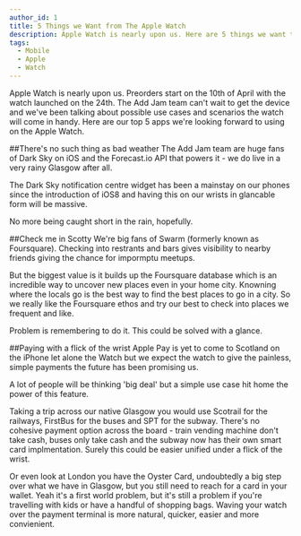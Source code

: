 ```yaml
---
author_id: 1
title: 5 Things we Want from The Apple Watch
description: Apple Watch is nearly upon us. Here are 5 things we want to see on the device.
tags:
  - Mobile
  - Apple
  - Watch
---
```

Apple Watch is nearly upon us. Preorders start on the 10th of April with the watch launched on the 24th. The Add Jam team can't wait to get the device and we've been talking about possible use cases and scenarios the watch will come in handy. Here are our top 5 apps we're looking forward to using on the Apple Watch.

##There's no such thing as bad weather
The Add Jam team are huge fans of Dark Sky on iOS and the Forecast.io API that powers it - we do live in a very rainy Glasgow after all.

The Dark Sky notification centre widget has been a mainstay on our phones since the introduction of iOS8 and having this on our wrists in glancable form will be massive.

No more being caught short in the rain, hopefully.

##Check me in Scotty
We're big fans of Swarm (formerly known as Foursquare). Checking into restrants and bars gives visibility to nearby friends giving the chance for impormptu meetups.

But the biggest value is it builds up the Foursquare database which is an incredible way to uncover new places even in your home city. Knowning where the locals go is the best way to find the best places to go in a city. So we really like the Foursquare ethos and try our best to check into places we frequent and like.

Problem is remembering to do it. This could be solved with a glance.

##Paying with a flick of the wrist
Apple Pay is yet to come to Scotland on the iPhone let alone the Watch but we expect the watch to give the painless, simple payments the future has been promising us.

A lot of people will be thinking 'big deal' but a simple use case hit home the power of this feature.

Taking a trip across our native Glasgow you would use Scotrail for the railways, FirstBus for the buses and SPT for the subway. There's no cohesive payment option across the board - train vending machine don't take cash, buses only take cash and the subway now has their own smart card implmentation. Surely this could be easier unified under a flick of the wrist. 

Or even look at London you have the Oyster Card, undoubtedly a big step over what we have in Glasgow, but you still need to reach for a card in your wallet. Yeah it's a first world problem, but it's still a problem if you're travelling with kids or have a handful of shopping bags. Waving your watch over the payment terminal is more natural, quicker, easier and more convienient.

